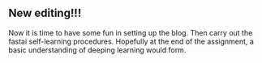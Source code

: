 ## New editing!!!

Now it is time to have some fun in setting up the blog. Then carry out the fastai self-learning procedures. Hopefully at the end of the assignment, a basic understanding of deeping learning would form.

